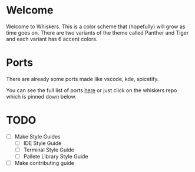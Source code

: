 # Welcome 
Welcome to Whiskers. This is a color scheme that (hopefully) will grow as time goes on.
There are two variants of the theme called Panther and Tiger and each variant has 6 accent colors.

# Ports
There are already some ports made like vscode, kde, spicetify.

You can see the full list of ports [here](https://github.com/Whiskers-Color-Scheme/whiskers) or just click on the whiskers repo which is pinned down below. 

# TODO
- [ ] Make Style Guides
  - [ ] IDE Style Guide
  - [ ] Terminal Style Guide
  - [ ] Pallete Library Style Guide
- [ ] Make contributing guide
